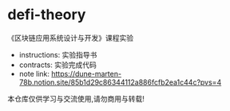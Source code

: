 # defi-theory
《区块链应用系统设计与开发》课程实验

- instructions: 实验指导书
- contracts: 实验完成代码
- note link: https://dune-marten-78b.notion.site/85b1d29c86344112a886fcfb2ea1c44c?pvs=4

本仓库仅供学习与交流使用,请勿商用与转载!